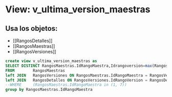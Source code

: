 # View: v_ultima_version_maestras

## Usa los objetos:
- [[RangosDetalles]]
- [[RangosMaestras]]
- [[RangosVersiones]]

```sql
create view v_ultima_version_maestras as
SELECT DISTINCT RangosMaestras.IdRangoMaestra,Idrangoversion=max(RangosVersiones.IdRangoVersion), ConsecutivoVersion=max(RangosVersiones.ConsecutivoVersion)
FROM        RangosMaestras 
left JOIN   RangosVersiones ON RangosMaestras.IdRangoMaestra = RangosVersiones.IdRangoMaestra 
left JOIN   RangosDetalles ON RangosVersiones.IdRangoVersion = RangosDetalles.IdRangoVersion
--WHERE     (RangosMaestras.IdRangoMaestra in (1, 7))
group by RangosMaestras.IdRangoMaestra


```
